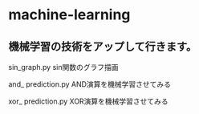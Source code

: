# machine-learning

## 機械学習の技術をアップして行きます。

sin_graph.py sin関数のグラフ描画

and_ prediction.py	AND演算を機械学習させてみる

xor_ prediction.py	XOR演算を機械学習させてみる
